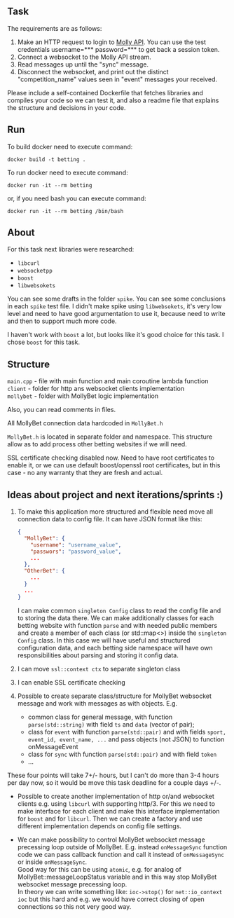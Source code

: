## Task
The requirements are as follows:

1. Make an HTTP request to login to [Molly API](https://api.mollybet.com/docs/). You can use the test credentials username=*** password=*** to get back a session token.
2. Connect a websocket to the Molly API stream.
3. Read messages up until the "sync" message.
4. Disconnect the websocket, and print out the distinct "competition_name" values seen in "event" messages your received.

Please include a self-contained Dockerfile that fetches libraries and compiles your code so we can test it, and also a readme file that explains the structure and decisions in your code.

## Run
To build docker need to execute command: 
```shell script
docker build -t betting .
```

To run docker need to execute command:
```shell script
docker run -it --rm betting
```
or, if you need bash you can execute command:   
```shell script
docker run -it --rm betting /bin/bash
```

## About
For this task next libraries were researched:  
   - `libcurl`
   - `websocketpp`
   - `boost`
   - `libwebsokets`

You can see some drafts in the folder `spike`. You can see some conclusions in each `spike` test file.
I didn't make spike using `libwebsokets`, it's very low level and need to have good argumentation to use it, 
because need to write and then to support much more code.

I haven't work with `boost` a lot, but looks like it's good choice for this task. I chose `boost` for this task. 


## Structure
`main.cpp` - file with main function and main coroutine lambda function 
`client` - folder for http ans websocket clients implementation  
`mollybet` - folder with MollyBet logic implementation  

Also, you can read comments in files.  
  
All MollyBet connection data hardcoded in `MollyBet.h`  

 `MollyBet.h` is located in separate folder and namespace. This structure allow as to add process other betting 
 websites if we will need.
 
SSL certificate checking disabled now. Need to have root certificates to enable it, or we can use default boost/openssl
root certificates, but in this case - no any warranty that they are fresh and actual.


## Ideas about project and next iterations/sprints :)

1. To make this application more structured and flexible need move all connection data to config file.
It can have JSON format like this:
    ```json
    {
      "MollyBet": {
        "username": "username_value",
        "passwors": "password_value",
        ...
      },
      "OtherBet": {
        ...
      }
      ...
    }
    ```
    I can make common `singleton Config` class to read the config file and to storing the data there. We can make
additionally classes for each betting website with function `parse` and with needed public members and create
a member of each class (or std::map<>) inside the `singleton Config` class. In this case we will have useful
and structured configuration data, and each betting side namespace will have own responsibilities about parsing
and storing it config data.

2. I can move `ssl::context ctx` to separate singleton class

3. I can enable SSL certificate checking

4. Possible to create separate class/structure for MollyBet websocket message and work with messages as with objects.
E.g.
      - common class for general message, with function `parse(std::string)` with field `ts` and `data` (vector of pair);
      - class for `event` with function `parse(std::pair)` and with fields `sport, event_id, event_name, ...` and pass
objects (not JSON) to function onMessageEvent
      - class for `sync` with function `parse(std::pair)` and with field `token`
      - ...

These four points will take 7+/- hours, but I can't do more than 3-4 hours per day now, so it would be move this task
deadline for a couple days +/-.

- Possible to create another implementation of http or/and websocket clients e.g. using `libcurl` with supporting http/3.
For this we need to make interface for each client and make this interface implementation for `boost` and for `libcurl`.
Then we can create a factory and use different implementation depends on config file settings.

- We can make possibility to control MollyBet websocket message precessing loop outside of MollyBet. 
E.g. instead `onMessageSync` function code we can pass callback function and call it instead of `onMessageSync` or 
inside `onMessageSync`.  
Good way for this can be using `atomic`, e.g. for analog of MollyBet::messageLoopStatus variable and in this 
way stop MollyBet websocket message precessing loop.  
In theory we can write something like: `ioc->stop()` for `net::io_context ioc` but this hard and e.g. we would have 
correct closing of open connections so this not very good way.
